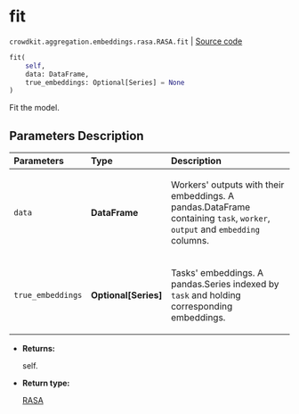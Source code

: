 # fit
`crowdkit.aggregation.embeddings.rasa.RASA.fit` | [Source code](https://github.com/Toloka/crowd-kit/blob/v1.1.0.rc2/crowdkit/aggregation/embeddings/rasa.py#L105)

```python
fit(
    self,
    data: DataFrame,
    true_embeddings: Optional[Series] = None
)
```

Fit the model.

## Parameters Description

| Parameters | Type | Description |
| :----------| :----| :-----------|
`data`|**DataFrame**|<p>Workers&#x27; outputs with their embeddings. A pandas.DataFrame containing `task`, `worker`, `output` and `embedding` columns.</p>
`true_embeddings`|**Optional\[Series\]**|<p>Tasks&#x27; embeddings. A pandas.Series indexed by `task` and holding corresponding embeddings.</p>

* **Returns:**

  self.

* **Return type:**

  [RASA](crowdkit.aggregation.embeddings.rasa.RASA.md)
